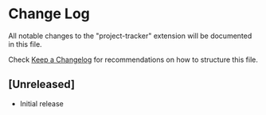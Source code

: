 # Change Log

All notable changes to the "project-tracker" extension will be documented in this file.

Check [Keep a Changelog](http://keepachangelog.com/) for recommendations on how to structure this file.

## [Unreleased]

- Initial release